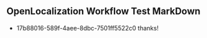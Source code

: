 ## OpenLocalization Workflow Test MarkDown
* 17b88016-589f-4aee-8dbc-7501ff5522c0 thanks!

<!--HONumber=Aug16_HO4-->


